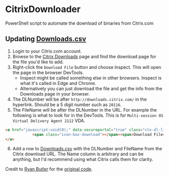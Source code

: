 # CitrixDownloader
PowerShell script to automate the download of binaries from Citrix.com

## Updating [Downloads.csv](Downloads.csv)
1. Login to your Citrix.com account.
2. Browse to the [Citrix Downloads](https://www.citrix.com/downloads/) page and find the download page for the file you'd like to add.
3. Right-click the `Download File` button and choose Inspect. This will open the page in the browser DevTools.
   * Inspect might be called something else in other browsers. Inspect is what it's called in Edge and Chrome.
   * Alternatively you can just download the file and get the info from the Downloads page in your browser.
4. The DLNumber will be after `http://downloads.citrix.com/` in the hyperlink. Should be a 5 digit number such as `20116`.
5. The FileName will be after the DLNumber in the URL. For example the following is what to look for in the DevTools. This is for `Multi-session OS Virtual Delivery Agent 2112` VDA.
   
```html
<a href="javascript:void(0);" data-secureportal="true" class="ctx-dl-link ctx-photo" rel="https://secureportal.citrix.com/udl.asp?DLID=20116&amp;URL=https://downloads.citrix.com/20116/VDAServerSetup_2112.exe" id="downloadcomponent">
            <span class="icon-box-download"></span><span>Download File</span>
</a>
```

6. Add a row to [Downloads.csv](Downloads.csv) with the DLNumber and FileName from the Citrix download URL. The Name column is arbitrary and can be anything, but I'd recommend using what Citrix calls them for clarity.

Credit to [Ryan Butler](https://github.com/ryancbutler) for the [original code](https://github.com/ryancbutler/Citrix/tree/master/XenDesktop/AutoDownload).
